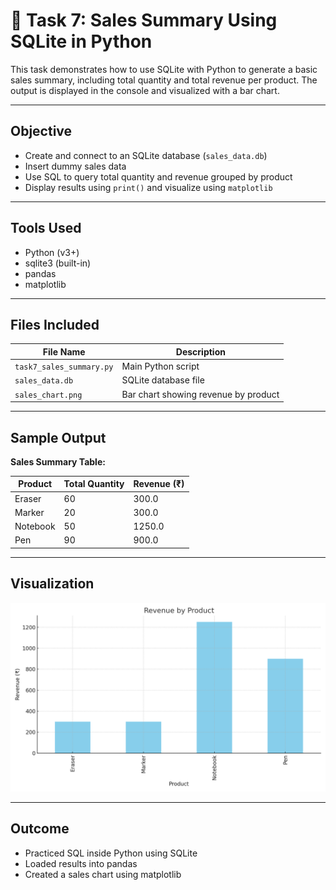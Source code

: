 # 🛒 Task 7: Sales Summary Using SQLite in Python

This task demonstrates how to use SQLite with Python to generate a basic sales summary, including total quantity and total revenue per product. The output is displayed in the console and visualized with a bar chart.

---

##  Objective

- Create and connect to an SQLite database (`sales_data.db`)
- Insert dummy sales data
- Use SQL to query total quantity and revenue grouped by product
- Display results using `print()` and visualize using `matplotlib`

---

##  Tools Used

- Python (v3+)
- sqlite3 (built-in)
- pandas
- matplotlib

---

##  Files Included

| File Name            | Description                             |
|----------------------|-----------------------------------------|
| `task7_sales_summary.py` | Main Python script                   |
| `sales_data.db`      | SQLite database file                    |
| `sales_chart.png`    | Bar chart showing revenue by product    |

---

##  Sample Output

**Sales Summary Table:**

| Product   | Total Quantity | Revenue (₹) |
|-----------|----------------|-------------|
| Eraser    | 60             | 300.0       |
| Marker    | 20             | 300.0       |
| Notebook  | 50             | 1250.0      |
| Pen       | 90             | 900.0       |

---

##  Visualization

![Revenue Chart](sales_chart.png)

---

##  Outcome

- Practiced SQL inside Python using SQLite
- Loaded results into pandas
- Created a sales chart using matplotlib

